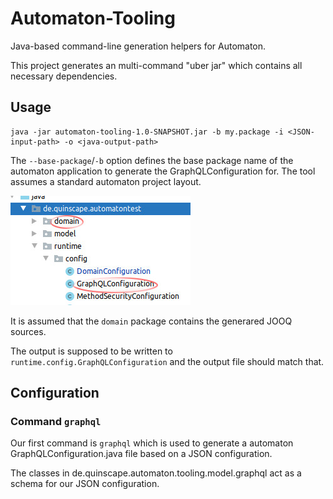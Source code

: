 # Automaton-Tooling

Java-based command-line generation helpers for Automaton.

This project generates an multi-command "uber jar" which contains all necessary dependencies.

## Usage

```shell script 
java -jar automaton-tooling-1.0-SNAPSHOT.jar -b my.package -i <JSON-input-path> -o <java-output-path>
```

The `--base-package`/`-b` option defines the base package name of the automaton application to generate the 
GraphQLConfiguration for. The tool assumes a standard automaton project layout.


![Automaton Standard Directory Layout](./standard-layout.jpg)

It is assumed that the `domain` package contains the generared JOOQ sources.

The output is supposed to be written to `runtime.config.GraphQLConfiguration` and the output file should match that.
 

## Configuration

### Command `graphql`  

Our first command is `graphql` which is used to generate a automaton GraphQLConfiguration.java file based on a JSON 
configuration.

The classes in de.quinscape.automaton.tooling.model.graphql act as a schema for our JSON configuration.

